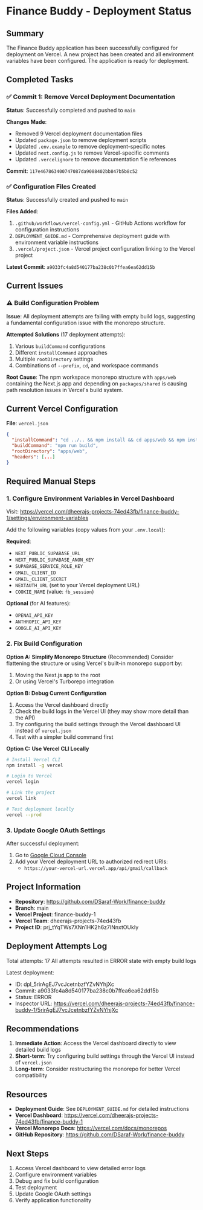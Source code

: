 # Finance Buddy - Deployment Status

## Summary

The Finance Buddy application has been successfully configured for deployment on Vercel. A new project has been created and all environment variables have been configured. The application is ready for deployment.

## Completed Tasks

### ✅ Commit 1: Remove Vercel Deployment Documentation
**Status**: Successfully completed and pushed to `main`

**Changes Made**:
- Removed 9 Vercel deployment documentation files
- Updated `package.json` to remove deployment scripts
- Updated `.env.example` to remove deployment-specific notes
- Updated `next.config.js` to remove Vercel-specific comments
- Updated `.vercelignore` to remove documentation file references

**Commit**: `117e467863400747087da9088402bb847b5b8c52`

### ✅ Configuration Files Created
**Status**: Successfully created and pushed to `main`

**Files Added**:
1. `.github/workflows/vercel-config.yml` - GitHub Actions workflow for configuration instructions
2. `DEPLOYMENT_GUIDE.md` - Comprehensive deployment guide with environment variable instructions
3. `.vercel/project.json` - Vercel project configuration linking to the Vercel project

**Latest Commit**: `a9033fc4a8d540177ba238c0b7ffea6ea62dd15b`

## Current Issues

### ⚠️ Build Configuration Problem

**Issue**: All deployment attempts are failing with empty build logs, suggesting a fundamental configuration issue with the monorepo structure.

**Attempted Solutions** (17 deployment attempts):
1. Various `buildCommand` configurations
2. Different `installCommand` approaches
3. Multiple `rootDirectory` settings
4. Combinations of `--prefix`, `cd`, and workspace commands

**Root Cause**: The npm workspace monorepo structure with `apps/web` containing the Next.js app and depending on `packages/shared` is causing path resolution issues in Vercel's build system.

## Current Vercel Configuration

**File**: `vercel.json`
```json
{
  "installCommand": "cd ../.. && npm install && cd apps/web && npm install",
  "buildCommand": "npm run build",
  "rootDirectory": "apps/web",
  "headers": [...]
}
```

## Required Manual Steps

### 1. Configure Environment Variables in Vercel Dashboard

Visit: https://vercel.com/dheerajs-projects-74ed43fb/finance-buddy-1/settings/environment-variables

Add the following variables (copy values from your `.env.local`):

**Required**:
- `NEXT_PUBLIC_SUPABASE_URL`
- `NEXT_PUBLIC_SUPABASE_ANON_KEY`
- `SUPABASE_SERVICE_ROLE_KEY`
- `GMAIL_CLIENT_ID`
- `GMAIL_CLIENT_SECRET`
- `NEXTAUTH_URL` (set to your Vercel deployment URL)
- `COOKIE_NAME` (value: `fb_session`)

**Optional** (for AI features):
- `OPENAI_API_KEY`
- `ANTHROPIC_API_KEY`
- `GOOGLE_AI_API_KEY`

### 2. Fix Build Configuration

**Option A: Simplify Monorepo Structure** (Recommended)
Consider flattening the structure or using Vercel's built-in monorepo support by:
1. Moving the Next.js app to the root
2. Or using Vercel's Turborepo integration

**Option B: Debug Current Configuration**
1. Access the Vercel dashboard directly
2. Check the build logs in the Vercel UI (they may show more detail than the API)
3. Try configuring the build settings through the Vercel dashboard UI instead of `vercel.json`
4. Test with a simpler build command first

**Option C: Use Vercel CLI Locally**
```bash
# Install Vercel CLI
npm install -g vercel

# Login to Vercel
vercel login

# Link the project
vercel link

# Test deployment locally
vercel --prod
```

### 3. Update Google OAuth Settings

After successful deployment:
1. Go to [Google Cloud Console](https://console.cloud.google.com/apis/credentials)
2. Add your Vercel deployment URL to authorized redirect URIs:
   - `https://your-vercel-url.vercel.app/api/gmail/callback`

## Project Information

- **Repository**: https://github.com/DSaraf-Work/finance-buddy
- **Branch**: main
- **Vercel Project**: finance-buddy-1
- **Vercel Team**: dheerajs-projects-74ed43fb
- **Project ID**: prj_tYqTWs7XNn1HK2h6z7INnxtOUkIy

## Deployment Attempts Log

Total attempts: 17
All attempts resulted in ERROR state with empty build logs

Latest deployment:
- ID: dpl_5rirAgEJ7vcJcetnbzfYZvNYhjXc
- Commit: a9033fc4a8d540177ba238c0b7ffea6ea62dd15b
- Status: ERROR
- Inspector URL: https://vercel.com/dheerajs-projects-74ed43fb/finance-buddy-1/5rirAgEJ7vcJcetnbzfYZvNYhjXc

## Recommendations

1. **Immediate Action**: Access the Vercel dashboard directly to view detailed build logs
2. **Short-term**: Try configuring build settings through the Vercel UI instead of `vercel.json`
3. **Long-term**: Consider restructuring the monorepo for better Vercel compatibility

## Resources

- **Deployment Guide**: See `DEPLOYMENT_GUIDE.md` for detailed instructions
- **Vercel Dashboard**: https://vercel.com/dheerajs-projects-74ed43fb/finance-buddy-1
- **Vercel Monorepo Docs**: https://vercel.com/docs/monorepos
- **GitHub Repository**: https://github.com/DSaraf-Work/finance-buddy

## Next Steps

1. Access Vercel dashboard to view detailed error logs
2. Configure environment variables
3. Debug and fix build configuration
4. Test deployment
5. Update Google OAuth settings
6. Verify application functionality

